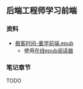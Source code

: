 ## 后端工程师学习前端

### 资料

- [极客时间-重学前端.epub](./resource/07-重学前端.epub)
    - 使用[在线epub阅读器](https://app.flowoss.com/zh-CN)

### 笔记章节

TODO